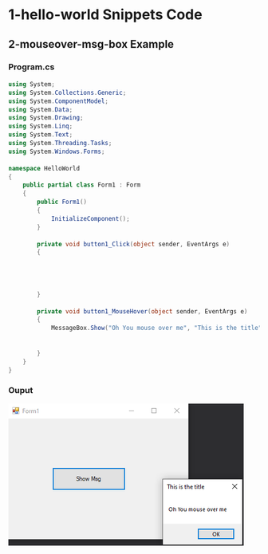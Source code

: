 # 1-hello-world Snippets Code

## 2-mouseover-msg-box Example

### Program.cs

```c#
using System;
using System.Collections.Generic;
using System.ComponentModel;
using System.Data;
using System.Drawing;
using System.Linq;
using System.Text;
using System.Threading.Tasks;
using System.Windows.Forms;

namespace HelloWorld
{
    public partial class Form1 : Form
    {
        public Form1()
        {
            InitializeComponent();
        }

        private void button1_Click(object sender, EventArgs e)
        {


           

        }

        private void button1_MouseHover(object sender, EventArgs e)
        {
            MessageBox.Show("Oh You mouse over me", "This is the title");

           
        }
    }
}

```

### Ouput

![2-mouseover-msg-box](media/1x.png)






      





